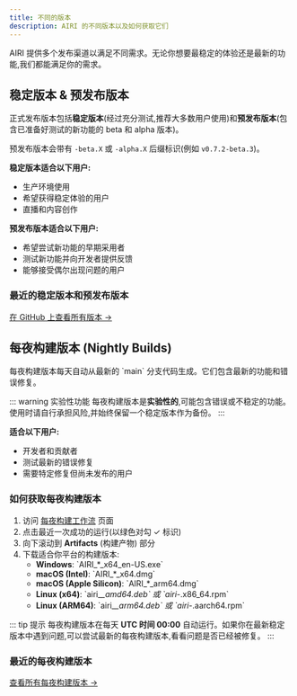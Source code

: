 ```yaml
---
title: 不同的版本
description: AIRI 的不同版本以及如何获取它们
---
```


<script setup>
import DownloadButtons from '../../../../../.vitepress/components/DownloadButtons.vue'
import ReleasesList from '../../../../../.vitepress/components/ReleasesList.vue'
</script>

AIRI 提供多个发布渠道以满足不同需求。无论你想要最稳定的体验还是最新的功能,我们都能满足你的需求。

## 稳定版本 & 预发布版本

正式发布版本包括**稳定版本**(经过充分测试,推荐大多数用户使用)和**预发布版本**(包含已准备好测试的新功能的 beta 和 alpha 版本)。

预发布版本会带有 `-beta.X` 或 `-alpha.X` 后缀标识(例如 `v0.7.2-beta.3`)。

<DownloadButtons />

**稳定版本适合以下用户:**
- 生产环境使用
- 希望获得稳定体验的用户
- 直播和内容创作

**预发布版本适合以下用户:**
- 希望尝试新功能的早期采用者
- 测试新功能并向开发者提供反馈
- 能够接受偶尔出现问题的用户

### 最近的稳定版本和预发布版本

<ReleasesList :limit="5" />

[在 GitHub 上查看所有版本 →](https://github.com/moeru-ai/airi/releases)

## 每夜构建版本 (Nightly Builds)

每夜构建版本每天自动从最新的 \`main\` 分支代码生成。它们包含最新的功能和错误修复。

::: warning 实验性功能
每夜构建版本是**实验性的**,可能包含错误或不稳定的功能。使用时请自行承担风险,并始终保留一个稳定版本作为备份。
:::

**适合以下用户:**
- 开发者和贡献者
- 测试最新的错误修复
- 需要特定修复但尚未发布的用户

### 如何获取每夜构建版本

1. 访问 [每夜构建工作流](https://github.com/moeru-ai/airi/actions/workflows/release-tamagotchi.yml) 页面
2. 点击最近一次成功的运行(以绿色对勾 ✓ 标识)
3. 向下滚动到 **Artifacts** (构建产物) 部分
4. 下载适合你平台的构建版本:
   - **Windows**: \`AIRI_*_x64_en-US.exe\`
   - **macOS (Intel)**: \`AIRI_*_x64.dmg\`
   - **macOS (Apple Silicon)**: \`AIRI_*_arm64.dmg\`
   - **Linux (x64)**: \`airi_*_amd64.deb\` 或 \`airi-*.x86_64.rpm\`
   - **Linux (ARM64)**: \`airi_*_arm64.deb\` 或 \`airi-*.aarch64.rpm\`

::: tip 提示
每夜构建版本在每天 **UTC 时间 00:00** 自动运行。如果你在最新稳定版本中遇到问题,可以尝试最新的每夜构建版本,看看问题是否已经被修复。
:::

### 最近的每夜构建版本

<ReleasesList type="nightly" :limit="5" />

[查看所有每夜构建版本 →](https://github.com/moeru-ai/airi/actions/workflows/release-tamagotchi.yml)
